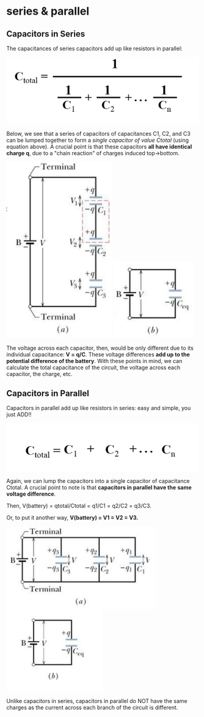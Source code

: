 # series & parallel

## Capacitors in Series&#x20;

The capacitances of series capacitors add up like resistors in parallel:

![](<../../.gitbook/assets/image (2) (1) (1) (1).png>)

Below, we see that a series of capacitors of capacitances C1, C2, and C3 can be lumped together to form a _single capacitor of value Ctotal_ (using equation above). A crucial point is that these capacitors **all have identical charge q**, due to a "chain reaction" of charges induced top->bottom.

![](<../../.gitbook/assets/image (1) (1) (1) (1).png>)                        ![](<../../.gitbook/assets/image (5) (1) (1) (1) (1).png>)

The voltage across each capacitor, then, would be only different due to its individual capacitance: **V = q/C**. These voltage differences **add up to the potential difference of the battery**. With these points in mind, we can calculate the total capacitance of the circuit, the voltage across each capacitor, the charge, etc.

## **Capacitors in Parallel**

Capacitors in parallel add up like resistors in series: easy and simple, you just ADD!!

![](<../../.gitbook/assets/image (2) (1) (1).png>)

Again, we can lump the capacitors into a single capacitor of capacitance Ctotal. A crucial point to note is that **capacitors in parallel have the** **same voltage difference**.&#x20;

Then, V(battery) = qtotal/Ctotal = q1/C1 = q2/C2 = q3/C3.&#x20;

Or, to put it another way, **V(battery) = V1 = V2 = V3.**

![](<../../.gitbook/assets/image (6) (1) (1) (1) (1) (1).png>)![](<../../.gitbook/assets/image (9) (1) (1) (1) (1) (1) (1).png>)

Unlike capacitors in series, capacitors in parallel do NOT have the same charges as the current across each branch of the circuit is different.&#x20;
